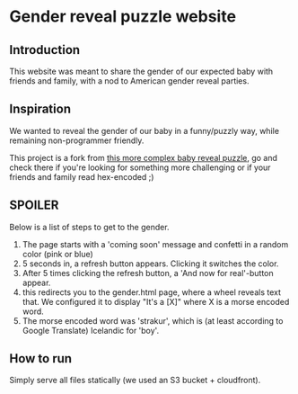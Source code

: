 # Gender reveal puzzle website

## Introduction

This website was meant to share the gender of our expected baby with friends and family, with a nod to American gender reveal parties. 



## Inspiration

We wanted to reveal the gender of our baby in a funny/puzzly way, while remaining non-programmer friendly.

This project is a fork from [this more complex baby reveal puzzle](https://github.com/evilbotnet/babyreveal), go and check there if you're looking for something more challenging or if your friends and family read hex-encoded ;)


## SPOILER

Below is a list of steps to get to the gender. 

1. The page starts with a 'coming soon' message and confetti in a random color (pink or blue)
2. 5 seconds in, a refresh button appears. Clicking it switches the color.
3. After 5 times clicking the refresh button, a 'And now for real'-button appear.
4. this redirects you to the gender.html page, where a wheel reveals text that. We configured it to display "It's a [X]" where X is a morse encoded word.
5. The morse encoded word was 'strakur', which is (at least according to Google Translate) Icelandic for 'boy'.


## How to run

Simply serve all files statically (we used an S3 bucket + cloudfront).